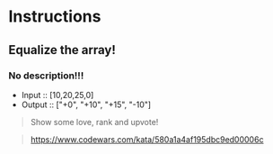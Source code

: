 # Instructions

## Equalize the array!

### No description!!!

- Input :: [10,20,25,0]
- Output :: ["+0", "+10", "+15", "-10"]

> Show some love, rank and upvote!

> https://www.codewars.com/kata/580a1a4af195dbc9ed00006c